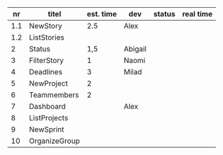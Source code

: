 nr      | titel                       | est. time | dev        | status | real time |
--------|-----------------------------|-----------|------------|--------|-----------|  
 1.1    | NewStory                    |    2.5    | Alex       |        |           |
 1.2    | ListStories                 |           |            |        |           |
 2      | Status                      |    1,5    | Abigail    |        |           |
 3      | FilterStory                 |    1      | Naomi      |        |           |
 4      | Deadlines                   |    3      | Milad      |        |           |
 5      | NewProject                  |    2      |            |        |           |
 6      | Teammembers                 |    2      |            |        |           |
 7      | Dashboard                   |           | Alex       |        |           |
 8      | ListProjects                |           |            |        |           |
 9      | NewSprint                   |           |            |        |           |
 10     | OrganizeGroup               |           |            |        |           |

 